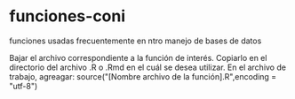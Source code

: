 # funciones-coni
funciones usadas frecuentemente en ntro manejo de bases de datos

Bajar el archivo correspondiente a la función de interés.
Copiarlo en el directorio del archivo .R o .Rmd en el cuál se desea utilizar.
En el archivo de trabajo, agreagar: 
source("[Nombre archivo de la función].R",encoding = "utf-8")
